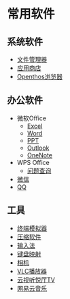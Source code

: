 # 常用软件
## 系统软件     
   - [文件管理器](./soft/文件管理器.md)
   - [应用商店](./soft/AppStore使用说明.md)
   - [Openthos浏览器](./soft/Openthos浏览器.md)

## 办公软件
   - 微软Office
      - [Excel](https://support.office.com/zh-cn/excel)
      - [Word](https://support.office.com/zh-cn/word)
      - [PPT](https://support.office.com/zh-cn/powerpoint)
      - [Outlook](https://support.office.com/zh-cn/outlook)
      - [OneNote](https://support.office.com/zh-cn/onenote)
   - WPS Office
      - [问题查询](http://wps.udesk.cn/hc)
   - [微信](./soft/微信.md)
   - [QQ](./soft/QQ.md)
     
## 工具
   - [终端模拟器](./soft/OtoTernminal使用手册.md)
   - [压缩软件](./soft/压缩软件.md)
   - [输入法](./soft/输入法_使用手册.md)
   - [键盘映射](./soft/键盘映射.md)
   - [相机](./soft/相机.md)
   - [VLC播放器](./soft/VLC_使用手册.md)
   - [云视听悦厅TV](./soft/云视听悦厅TV.md)
   - [网易云音乐](https://music.163.com/#/topic?id=18838139)
